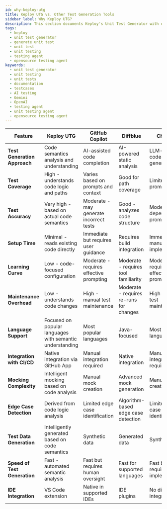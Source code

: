 ```yaml
---
id: why-keploy-utg
title: Keploy UTG vs. Other Test Generation Tools
sidebar_label: Why Keploy UTG?
description: This section documents Keploy's Unit Test Generator with other existing tools.
tags:
  - keploy
  - unit test generator
  - generate unit test
  - unit test
  - unit testing
  - testing agent
  - opensource testing agent
keywords:
  - unit test generator
  - unit testing
  - unit tests
  - documentation
  - testcases
  - AI testing
  - Gemini
  - OpenAI
  - testing agent
  - unit testing agent
  - opensource testing agent
---
```


| Feature                      | Keploy UTG                                               | GitHub Copilot                          | Diffblue                                | ChatGPT                                 |
| ---------------------------- | -------------------------------------------------------- | --------------------------------------- | --------------------------------------- | --------------------------------------- |
| **Test Generation Approach** | Code semantics analysis and understanding                | AI-assisted code completion             | AI-powered static analysis              | LLM-based code generation               |
| **Test Coverage**            | High - understands code logic and paths                  | Varies based on prompts and context     | Good for path coverage                  | Limited by prompt quality               |
| **Test Accuracy**            | Very high - based on actual code semantics               | Moderate - may generate incorrect tests | Good - analyzes code structure          | Moderate - depends on prompt            |
| **Setup Time**               | Minimal - reads existing code directly                   | Immediate but requires user guidance    | Requires build integration              | Immediate but manual implementation     |
| **Learning Curve**           | Low - code-focused configuration                         | Moderate - requires effective prompting | Moderate - requires tool familiarity    | Moderate - requires effective prompting |
| **Maintenance Overhead**     | Low - understands code changes                           | High - manual test maintenance          | Moderate - requires re-runs for changes | High - manual test maintenance          |
| **Language Support**         | Focused on popular languages with semantic understanding | Most popular languages                  | Java-focused                            | Most popular languages                  |
| **Integration with CI/CD**   | Native integration via GitHub App                        | Manual integration required             | Native integration                      | Manual integration required             |
| **Mocking Complexity**       | Intelligent mocking based on code analysis               | Manual mock creation                    | Advanced mock generation                | Manual mock creation                    |
| **Edge Case Detection**      | Derived from code logic analysis                         | Limited edge case identification        | Algorithm-based edge case detection     | Limited edge case identification        |
| **Test Data Generation**     | Intelligently generated based on code semantics          | Synthetic data                          | Generated data                          | Synthetic data                          |
| **Speed of Test Generation** | Fast - automated semantic analysis                       | Fast but requires human oversight       | Fast for supported languages            | Fast but requires implementation        |
| **IDE Integration**          | VS Code extension                                        | Native in supported IDEs                | IDE plugins                             | No direct integration                   |
